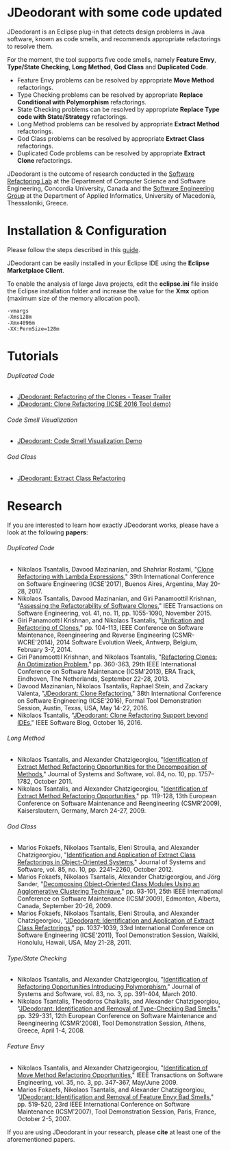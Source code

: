 # JDeodorant with some code updated
JDeodorant is an Eclipse plug-in that detects design problems in Java software, known as code smells, and recommends appropriate refactorings to resolve them.

For the moment, the tool supports five code smells, namely **Feature Envy**, **Type/State Checking**, **Long Method**, **God Class** and **Duplicated Code**.

- Feature Envy problems can be resolved by appropriate **Move Method** refactorings.
- Type Checking problems can be resolved by appropriate **Replace Conditional with Polymorphism** refactorings.
- State Checking problems can be resolved by appropriate **Replace Type code with State/Strategy** refactorings.
- Long Method problems can be resolved by appropriate **Extract Method** refactorings.
- God Class problems can be resolved by appropriate **Extract Class** refactorings.
- Duplicated Code problems can be resolved by appropriate **Extract Clone** refactorings.

JDeodorant is the outcome of research conducted in the [Software Refactoring Lab](http://users.encs.concordia.ca/~nikolaos/) at the Department of Computer Science and Software Engineering, Concordia University, Canada
and the [Software Engineering Group](http://se.uom.gr/) at the Department of Applied Informatics, University of Macedonia, Thessaloniki, Greece.

# Installation & Configuration
Please follow the steps described in this [guide](http://users.encs.concordia.ca/~nikolaos/jdeodorant/files_JDeodorant/JDeodorant_Installation_Guide.pdf).

JDeodorant can be easily installed in your Eclipse IDE using the **Eclipse Marketplace Client**.

To enable the analysis of large Java projects, edit the **eclipse.ini** file inside the Eclipse installation folder and increase the value for the **Xmx** option (maximum size of the memory allocation pool).
```
-vmargs
-Xms128m
-Xmx4096m
-XX:PermSize=128m
```

# Tutorials
###### Duplicated Code
- [JDeodorant: Refactoring of the Clones - Teaser Trailer](https://www.youtube.com/watch?v=_WPtgG6JwJ8)
- [JDeodorant: Clone Refactoring (ICSE 2016 Tool demo)](https://www.youtube.com/watch?v=K_xAEqIEJ-4)

###### Code Smell Visualization
- [JDeodorant: Code Smell Visualization Demo](https://www.youtube.com/watch?v=LtH8uF0epV0)

###### God Class
- [JDeodorant: Extract Class Refactoring](https://www.youtube.com/watch?v=h8K2M-lbDYo)

# Research
If you are interested to learn how exactly JDeodorant works, please have a look at the following **papers**:
###### Duplicated Code
- Nikolaos Tsantalis, Davood Mazinanian, and Shahriar Rostami, "[Clone Refactoring with Lambda Expressions](https://users.encs.concordia.ca/~nikolaos/publications/ICSE_2017.pdf)," 39th International Conference on Software Engineering (ICSE'2017), Buenos Aires, Argentina, May 20-28, 2017.
- Nikolaos Tsantalis, Davood Mazinanian, and Giri Panamoottil Krishnan, "[Assessing the Refactorability of Software Clones](http://users.encs.concordia.ca/~nikolaos/publications/TSE_2015.pdf)," IEEE Transactions on Software Engineering, vol. 41, no. 11, pp. 1055-1090, November 2015.
- Giri Panamoottil Krishnan, and Nikolaos Tsantalis, "[Unification and Refactoring of Clones](http://users.encs.concordia.ca/~nikolaos/publications/CSMR-WCRE_2014.pdf)," pp. 104-113, IEEE Conference on Software Maintenance, Reengineering and Reverse Engineering (CSMR-WCRE'2014), 2014 Software Evolution Week, Antwerp, Belgium, February 3-7, 2014.
- Giri Panamoottil Krishnan, and Nikolaos Tsantalis, "[Refactoring Clones: An Optimization Problem](http://users.encs.concordia.ca/~nikolaos/publications/ICSM_2013.pdf)," pp. 360-363, 29th IEEE International Conference on Software Maintenance (ICSM'2013), ERA Track, Eindhoven, The Netherlands, September 22-28, 2013.
- Davood Mazinanian, Nikolaos Tsantalis, Raphael Stein, and Zackary Valenta, "[JDeodorant: Clone Refactoring](http://users.encs.concordia.ca/~nikolaos/publications/ICSE_2016.pdf)," 38th International Conference on Software Engineering (ICSE'2016), Formal Tool Demonstration Session, Austin, Texas, USA, May 14-22, 2016.
- Nikolaos Tsantalis, "[JDeodorant: Clone Refactoring Support beyond IDEs](http://blog.ieeesoftware.org/2016/10/jdeodorant-clone-refactoring-support.html)," IEEE Software Blog, October 16, 2016.

###### Long Method
- Nikolaos Tsantalis, and Alexander Chatzigeorgiou, "[Identification of Extract Method Refactoring Opportunities for the Decomposition of Methods](http://users.encs.concordia.ca/~nikolaos/publications/JSS_2011.pdf)," Journal of Systems and Software, vol. 84, no. 10, pp. 1757–1782, October 2011.
- Nikolaos Tsantalis, and Alexander Chatzigeorgiou, "[Identification of Extract Method Refactoring Opportunities](http://users.encs.concordia.ca/~nikolaos/publications/CSMR_2009.pdf)," pp. 119-128, 13th European Conference on Software Maintenance and Reengineering (CSMR'2009), Kaiserslautern, Germany, March 24-27, 2009.

###### God Class
- Marios Fokaefs, Nikolaos Tsantalis, Eleni Stroulia, and Alexander Chatzigeorgiou, "[Identification and Application of Extract Class Refactorings in Object-Oriented Systems](http://users.encs.concordia.ca/~nikolaos/publications/JSS_2012.pdf)," Journal of Systems and Software, vol. 85, no. 10, pp. 2241–2260, October 2012.
- Marios Fokaefs, Nikolaos Tsantalis, Alexander Chatzigeorgiou, and Jörg Sander, "[Decomposing Object-Oriented Class Modules Using an Agglomerative Clustering Technique](http://users.encs.concordia.ca/~nikolaos/publications/ICSM_2009.pdf)," pp. 93-101, 25th IEEE International Conference on Software Maintenance (ICSM'2009), Edmonton, Alberta, Canada, September 20-26, 2009.
- Marios Fokaefs, Nikolaos Tsantalis, Eleni Stroulia, and Alexander Chatzigeorgiou, "[JDeodorant: Identification and Application of Extract Class Refactorings](http://users.encs.concordia.ca/~nikolaos/publications/ICSE_2011.pdf)," pp. 1037-1039, 33rd International Conference on Software Engineering (ICSE'2011), Tool Demonstration Session, Waikiki, Honolulu, Hawaii, USA, May 21-28, 2011.

###### Type/State Checking
- Nikolaos Tsantalis, and Alexander Chatzigeorgiou, "[Identification of Refactoring Opportunities Introducing Polymorphism](http://users.encs.concordia.ca/~nikolaos/publications/JSS_2010.pdf)," Journal of Systems and Software, vol. 83, no. 3, pp. 391-404, March 2010.
- Nikolaos Tsantalis, Theodoros Chaikalis, and Alexander Chatzigeorgiou, "[JDeodorant: Identification and Removal of Type-Checking Bad Smells](http://users.encs.concordia.ca/~nikolaos/publications/CSMR_2008.pdf)," pp. 329-331, 12th European Conference on Software Maintenance and Reengineering (CSMR'2008), Tool Demonstration Session, Athens, Greece, April 1-4, 2008.

###### Feature Envy
- Nikolaos Tsantalis, and Alexander Chatzigeorgiou, "[Identification of Move Method Refactoring Opportunities](http://users.encs.concordia.ca/~nikolaos/publications/TSE_2009.pdf)," IEEE Transactions on Software Engineering, vol. 35, no. 3, pp. 347-367, May/June 2009.
- Marios Fokaefs, Nikolaos Tsantalis, and Alexander Chatzigeorgiou, "[JDeodorant: Identification and Removal of Feature Envy Bad Smells](http://users.encs.concordia.ca/~nikolaos/publications/ICSM_2007.pdf)," pp. 519-520, 23rd IEEE International Conference on Software Maintenance (ICSM'2007), Tool Demonstration Session, Paris, France, October 2-5, 2007.

If you are using JDeodorant in your research, please **cite** at least one of the aforementioned papers.
